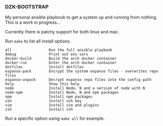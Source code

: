 
### DZK-BOOTSTRAP

My personal ansible playbook to get a system up and running from nothing. This is a work in progress...

Currently there is patchy support for both linux and mac.

Run `make` to list all install options.

```
all                 Run the full ansible playbook
debug               Print out env vars
docker-build        Build the arch docker container
docker-run          Enter the arch docker container
dotfiles            Install dotfiles
espanso-pack        Encrypt the system espanso files - overwrites repo files
espanso-unpack      Decrypt espanso repo files into the config path
help                Show this help
node                Install Node, N and a version of node with N
node-npm            Install Node, N and npm packages
npm                 Install npm packages
ssh                 Install ssh key
vim                 Install vim and plugins
zsh                 Install zsh
```

Run a specific option using `make all` for example.
